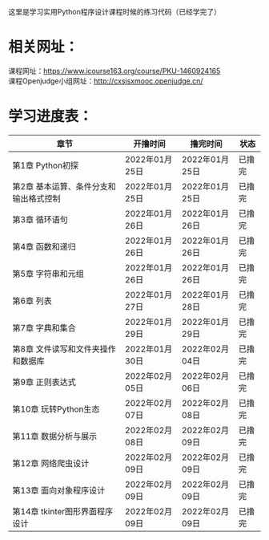 这里是学习实用Python程序设计课程时候的练习代码（已经学完了）  
# 相关网址：  
课程网址：<https://www.icourse163.org/course/PKU-1460924165>  
课程Openjudge小组网址：<http://cxsjsxmooc.openjudge.cn/>
# 学习进度表：
|章节|开撸时间|撸完时间|状态|
|----|----|----|----|
|第1章 Python初探|2022年01月25日|2022年01月25日|已撸完|
|第2章 基本运算、条件分支和输出格式控制|2022年01月25日|2022年01月25日|已撸完|
|第3章 循环语句|2022年01月26日|2022年01月26日|已撸完|
|第4章 函数和递归|2022年01月26日|2022年01月26日|已撸完|
|第5章 字符串和元组|2022年01月26日|2022年01月26日|已撸完|
|第6章 列表|2022年01月27日|2022年01月28日|已撸完|
|第7章 字典和集合|2022年01月29日|2022年01月29日|已撸完|
|第8章 文件读写和文件夹操作和数据库|2022年01月30日|2022年02月04日|已撸完|
|第9章 正则表达式|2022年02月05日|2022年02月06日|已撸完|
|第10章 玩转Python生态|2022年02月07日|2022年02月08日|已撸完|
|第11章 数据分析与展示|2022年02月08日|2022年02月09日|已撸完|
|第12章 网络爬虫设计|2022年02月09日|2022年02月09日|已撸完|
|第13章 面向对象程序设计|2022年02月09日|2022年02月09日|已撸完|
|第14章 tkinter图形界面程序设计|2022年02月09日|2022年02月09日|已撸完|
